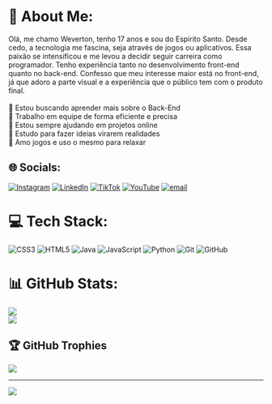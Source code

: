 # 💫 About Me:
Olá, me chamo Weverton, tenho 17 anos e sou do Espírito Santo. Desde cedo, a tecnologia me fascina, seja através de jogos ou aplicativos. Essa paixão se intensificou e me levou a decidir seguir carreira como programador. Tenho experiência tanto no desenvolvimento front-end quanto no back-end. Confesso que meu interesse maior está no front-end, já que adoro a parte visual e a experiência que o público tem com o produto final.<br><br>🔭 Estou buscando aprender mais sobre o Back-End<br>👯 Trabalho em equipe de forma eficiente e precisa<br>🤝 Estou sempre ajudando em projetos online<br>🌱 Estudo para fazer ideias virarem realidades<br>💬 Amo jogos e uso o mesmo para relaxar


## 🌐 Socials:
[![Instagram](https://img.shields.io/badge/Instagram-%23E4405F.svg?logo=Instagram&logoColor=white)](https://instagram.com/weverton.msilva) [![LinkedIn](https://img.shields.io/badge/LinkedIn-%230077B5.svg?logo=linkedin&logoColor=white)](https://linkedin.com/in/weverton.msilva) [![TikTok](https://img.shields.io/badge/TikTok-%23000000.svg?logo=TikTok&logoColor=white)](https://tiktok.com/@weverton.msilva) [![YouTube](https://img.shields.io/badge/YouTube-%23FF0000.svg?logo=YouTube&logoColor=white)](https://youtube.com/@weverton.msilva) [![email](https://img.shields.io/badge/Email-D14836?logo=gmail&logoColor=white)](mailto:wevertonmartinsdigital@gmail.com) 

# 💻 Tech Stack:
![CSS3](https://img.shields.io/badge/css3-%231572B6.svg?style=for-the-badge&logo=css3&logoColor=white) ![HTML5](https://img.shields.io/badge/html5-%23E34F26.svg?style=for-the-badge&logo=html5&logoColor=white) ![Java](https://img.shields.io/badge/java-%23ED8B00.svg?style=for-the-badge&logo=openjdk&logoColor=white) ![JavaScript](https://img.shields.io/badge/javascript-%23323330.svg?style=for-the-badge&logo=javascript&logoColor=%23F7DF1E) ![Python](https://img.shields.io/badge/python-3670A0?style=for-the-badge&logo=python&logoColor=ffdd54) ![Git](https://img.shields.io/badge/git-%23F05033.svg?style=for-the-badge&logo=git&logoColor=white) ![GitHub](https://img.shields.io/badge/github-%23121011.svg?style=for-the-badge&logo=github&logoColor=white)
# 📊 GitHub Stats:
![](https://nirzak-streak-stats.vercel.app/?user=weverton-msilva&theme=radical&hide_border=false)<br/>
![](https://github-readme-stats.vercel.app/api/top-langs/?username=weverton-msilva&theme=radical&hide_border=false&include_all_commits=true&count_private=false&layout=compact)

## 🏆 GitHub Trophies
![](https://github-profile-trophy.vercel.app/?username=weverton-msilva&theme=radical&no-frame=false&no-bg=false&margin-w=4)

---
[![](https://visitcount.itsvg.in/api?id=weverton-msilva&icon=4&color=5)](https://visitcount.itsvg.in)

<!-- Proudly created with GPRM ( https://gprm.itsvg.in ) -->
